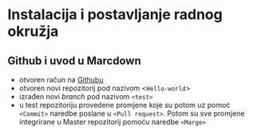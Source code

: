# Instalacija i postavljanje radnog okružja
## Github i uvod u Marcdown
- otvoren račun na [Githubu](https://github.com) 
- otvoren novi repozitorij pod nazivom <`Hello-world`> 
- izrađen novi *branch* pod nazivom `<test>`
- u test repozitoriju provedene promjene koje su potom uz pomoć `<Commit>` naredbe poslane u `<Pull request>`. Potom su sve promjene integrirane u Master repozitorij pomoću naredbe `<Marge>`
